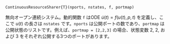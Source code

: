 ```
ContinuousResourceSharer{T}(nports, nstates, f, portmap)
```

無向オープン連続システム。動的関数 `f` はODE $\dot u(t) = f(u(t),p,t)$ を定義し、ここで $u(t)$ の長さは `nstates` です。`nports` は公開ポートの数であり、`portmap` は公開状態のリストです。例えば、`portmap = [2,2,3]` の場合、状態変数 2, 2, および 3 をそれぞれ公開する3つのポートがあります。
